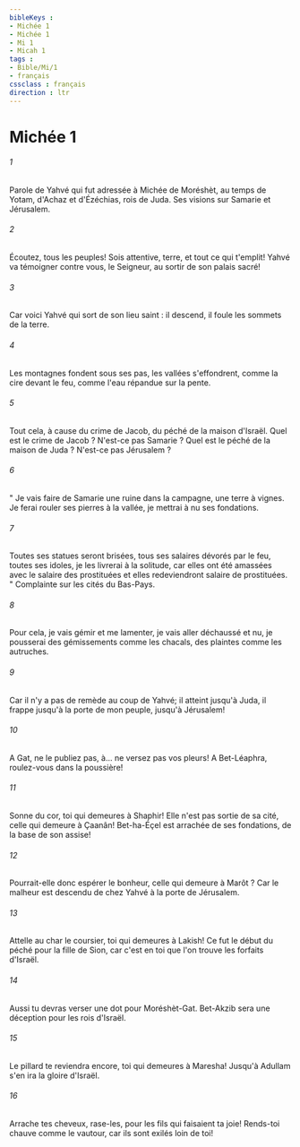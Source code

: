 ```yaml
---
bibleKeys : 
- Michée 1
- Michée 1
- Mi 1
- Micah 1
tags : 
- Bible/Mi/1
- français
cssclass : français
direction : ltr
---
```


# Michée 1

###### 1
Parole de Yahvé qui fut adressée à Michée de Moréshèt, au temps de Yotam, d'Achaz et d'Ézéchias, rois de Juda. Ses visions sur Samarie et Jérusalem. 
###### 2
Écoutez, tous les peuples! Sois attentive, terre, et tout ce qui t'emplit! Yahvé va témoigner contre vous, le Seigneur, au sortir de son palais sacré! 
###### 3
Car voici Yahvé qui sort de son lieu saint : il descend, il foule les sommets de la terre. 
###### 4
Les montagnes fondent sous ses pas, les vallées s'effondrent, comme la cire devant le feu, comme l'eau répandue sur la pente. 
###### 5
Tout cela, à cause du crime de Jacob, du péché de la maison d'Israël. Quel est le crime de Jacob ? N'est-ce pas Samarie ? Quel est le péché de la maison de Juda ? N'est-ce pas Jérusalem ? 
###### 6
" Je vais faire de Samarie une ruine dans la campagne, une terre à vignes. Je ferai rouler ses pierres à la vallée, je mettrai à nu ses fondations. 
###### 7
Toutes ses statues seront brisées, tous ses salaires dévorés par le feu, toutes ses idoles, je les livrerai à la solitude, car elles ont été amassées avec le salaire des prostituées et elles redeviendront salaire de prostituées. " Complainte sur les cités du Bas-Pays. 
###### 8
Pour cela, je vais gémir et me lamenter, je vais aller déchaussé et nu, je pousserai des gémissements comme les chacals, des plaintes comme les autruches. 
###### 9
Car il n'y a pas de remède au coup de Yahvé; il atteint jusqu'à Juda, il frappe jusqu'à la porte de mon peuple, jusqu'à Jérusalem! 
###### 10
A Gat, ne le publiez pas, à... ne versez pas vos pleurs! A Bet-Léaphra, roulez-vous dans la poussière! 
###### 11
Sonne du cor, toi qui demeures à Shaphir! Elle n'est pas sortie de sa cité, celle qui demeure à Çaanân! Bet-ha-Éçel est arrachée de ses fondations, de la base de son assise! 
###### 12
Pourrait-elle donc espérer le bonheur, celle qui demeure à Marôt ? Car le malheur est descendu de chez Yahvé à la porte de Jérusalem. 
###### 13
Attelle au char le coursier, toi qui demeures à Lakish! Ce fut le début du péché pour la fille de Sion, car c'est en toi que l'on trouve les forfaits d'Israël. 
###### 14
Aussi tu devras verser une dot pour Moréshèt-Gat. Bet-Akzib sera une déception pour les rois d'Israël. 
###### 15
Le pillard te reviendra encore, toi qui demeures à Maresha! Jusqu'à Adullam s'en ira la gloire d'Israël. 
###### 16
Arrache tes cheveux, rase-les, pour les fils qui faisaient ta joie! Rends-toi chauve comme le vautour, car ils sont exilés loin de toi! 
